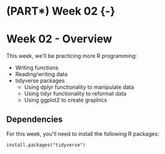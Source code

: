 # (PART\*) Week 02 {-}

# Week 02 - Overview

This week, we'll be practicing more R programming:

- Writing functions
- Reading/writing data
- tidyverse packages
  - Using dplyr functionality to manipulate data
  - Using tidyr functionality to reformat data
  - Using ggplot2 to create graphics

## Dependencies

For this week, you'll need to install the following R packages:

```
install.packages("tidyverse")
```

